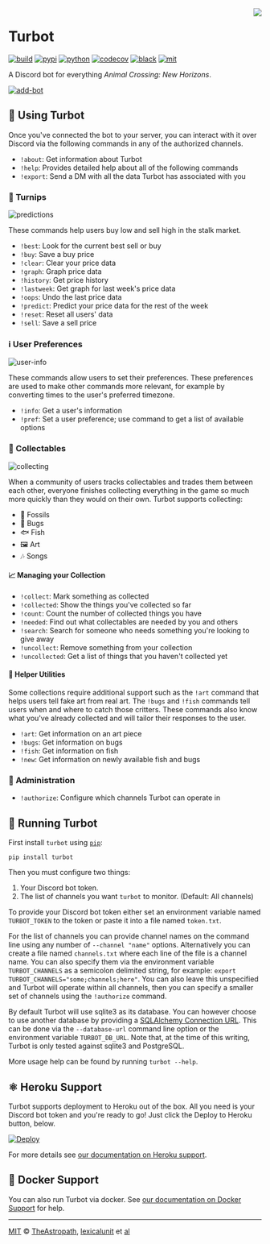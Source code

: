 <img align="right" src="https://raw.githubusercontent.com/theastropath/turbot/master/turbot.png" />

# Turbot

[![build][build-badge]][build]
[![pypi][pypi-badge]][pypi]
[![python][python-badge]][python]
[![codecov][codecov-badge]][codecov]
[![black][black-badge]][black]
[![mit][mit-badge]][mit]

A Discord bot for everything _Animal Crossing: New Horizons_.

[![add-bot][add-img]][add-bot]

## 📱 Using Turbot

Once you've connected the bot to your server, you can interact with it over
Discord via the following commands in any of the authorized channels.

- `!about`: Get information about Turbot
- `!help`: Provides detailed help about all of the following commands
- `!export`: Send a DM with all the data Turbot has associated with you

### 💸 Turnips

![predictions](https://user-images.githubusercontent.com/1903876/82263275-63730000-9917-11ea-94d1-38661784097c.png)

These commands help users buy low and sell high in the stalk market.

- `!best`: Look for the current best sell or buy
- `!buy`: Save a buy price
- `!clear`: Clear your price data
- `!graph`: Graph price data
- `!history`: Get price history
- `!lastweek`: Get graph for last week's price data
- `!oops`: Undo the last price data
- `!predict`: Predict your price data for the rest of the week
- `!reset`: Reset all users' data
- `!sell`: Save a sell price

### ℹ️ User Preferences

![user-info](https://user-images.githubusercontent.com/1903876/82263272-61a93c80-9917-11ea-9e8c-ded5eb1f652e.png)

These commands allow users to set their preferences. These preferences are used
to make other commands more relevant, for example by converting times to the
user's preferred timezone.

- `!info`: Get a user's information
- `!pref`: Set a user preference; use command to get a list of available options

### 📮 Collectables

![collecting](https://user-images.githubusercontent.com/1903876/82263264-5f46e280-9917-11ea-9c1e-90d4077013ca.png)

When a community of users tracks collectables and trades them between each
other, everyone finishes collecting everything in the game so much more quickly
than they would on their own. Turbot supports collecting:

- 🦴 Fossils
- 🐞 Bugs
- 🐟 Fish
- 🖼️ Art
- 🎶 Songs

#### 📈 Managing your Collection

- `!collect`: Mark something as collected
- `!collected`: Show the things you've collected so far
- `!count`: Count the number of collected things you have
- `!needed`: Find out what collectables are needed by you and others
- `!search`: Search for someone who needs something you're looking to give away
- `!uncollect`: Remove something from your collection
- `!uncollected`: Get a list of things that you haven't collected yet

#### 🤔 Helper Utilities

Some collections require additional support such as the `!art` command that
helps users tell fake art from real art. The `!bugs` and `!fish` commands
tell users when and where to catch those critters. These commands also know what
you've already collected and will tailor their responses to the user.

- `!art`: Get information on an art piece
- `!bugs`: Get information on bugs
- `!fish`: Get information on fish
- `!new`: Get information on newly available fish and bugs

### 👑 Administration

- `!authorize`: Configure which channels Turbot can operate in

## 🤖 Running Turbot

First install `turbot` using [`pip`](https://pip.pypa.io/en/stable/):

```shell
pip install turbot
```

Then you must configure two things:

1. Your Discord bot token.
2. The list of channels you want `turbot` to monitor. (Default: All channels)

To provide your Discord bot token either set an environment variable named
`TURBOT_TOKEN` to the token or paste it into a file named `token.txt`.

For the list of channels you can provide channel names on the command line using
any number of `--channel "name"` options. Alternatively you can create a file
named `channels.txt` where each line of the file is a channel name. You can
also specify them via the environment variable `TURBOT_CHANNELS` as a semicolon
delimited string, for example: `export TURBOT_CHANNELS="some;channels;here"`.
You can also leave this unspecified and Turbot will operate within all channels,
then you can specify a smaller set of channels using the `!authorize` command.

By default Turbot will use sqlite3 as its database. You can however choose to
use another database by providing a [SQLAlchemy Connection URL][db-url]. This
can be done via the `--database-url` command line option or the environment
variable `TURBOT_DB_URL`. Note that, at the time of this writing, Turbot is only
tested against sqlite3 and PostgreSQL.

More usage help can be found by running `turbot --help`.

## ⚛️ Heroku Support

Turbot supports deployment to Heroku out of the box. All you need is your
Discord bot token and you're ready to go! Just click the Deploy to Heroku
button, below.

[![Deploy](https://www.herokucdn.com/deploy/button.svg)][deploy]

For more details see [our documentation on Heroku support](HEROKU.md).

## 🐳 Docker Support

You can also run Turbot via docker. See
[our documentation on Docker Support](DOCKER.md) for help.

---

[MIT][mit] © [TheAstropath][theastropath], [lexicalunit][lexicalunit] et [al][contributors]

[add-bot]:          https://discordapp.com/api/oauth2/authorize?client_id=699774176155926599&permissions=247872&scope=bot
[add-img]:          https://user-images.githubusercontent.com/1903876/82262797-71745100-9916-11ea-8b65-b3f656115e4f.png
[black-badge]:      https://img.shields.io/badge/code%20style-black-000000.svg
[black]:            https://github.com/psf/black
[build-badge]:      https://github.com/theastropath/turbot/workflows/build/badge.svg
[build]:            https://github.com/theastropath/turbot/actions
[codecov-badge]:    https://codecov.io/gh/theastropath/turbot/branch/master/graph/badge.svg
[codecov]:          https://codecov.io/gh/theastropath/turbot
[contributors]:     https://github.com/theastropath/turbot/graphs/contributors
[db-url]:           https://docs.sqlalchemy.org/en/latest/core/engines.html
[deploy]:           https://heroku.com/deploy
[lexicalunit]:      http://github.com/lexicalunit
[mit-badge]:        https://img.shields.io/badge/License-MIT-yellow.svg
[mit]:              https://opensource.org/licenses/MIT
[pypi-badge]:       https://img.shields.io/pypi/v/turbot
[pypi]:             https://pypi.org/project/turbot/
[python-badge]:     https://img.shields.io/badge/python-3.7+-blue.svg
[python]:           https://www.python.org/
[theastropath]:     https://github.com/theastropath
